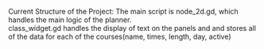Current Structure of the Project: 
The main script is node_2d.gd, which handles the main logic of the planner.  
class_widget.gd handles the display of text on the panels and and stores all of the data for each of the 
  courses(name, times, length, day, active)
